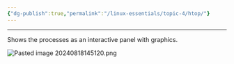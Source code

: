 ```yaml
---
{"dg-publish":true,"permalink":"/linux-essentials/topic-4/htop/"}
---
```


---
Shows the processes as an interactive panel with graphics.

![Pasted image 20240818145120.png](/img/user/Linux%20Essentials/Topic%204/Topic4%20reference%20images/Pasted%20image%2020240818145120.png)
